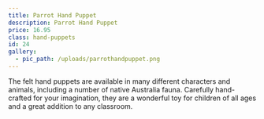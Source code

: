 ```yaml
---
title: Parrot Hand Puppet
description: Parrot Hand Puppet
price: 16.95
class: hand-puppets
id: 24
gallery:
  - pic_path: /uploads/parrothandpuppet.png
---
```



The felt hand puppets are available in many different characters and animals, including a number of native Australia fauna. Carefully hand-crafted for your imagination, they are a wonderful toy for children of all ages and a great addition to any classroom.
